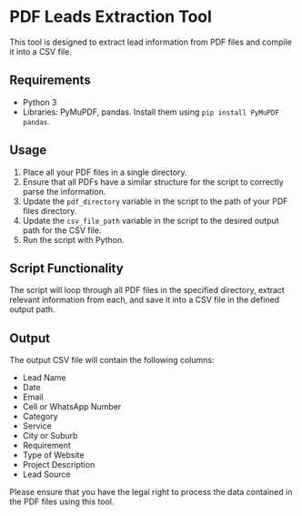 
# PDF Leads Extraction Tool

This tool is designed to extract lead information from PDF files and compile it into a CSV file.

## Requirements

- Python 3
- Libraries: PyMuPDF, pandas. Install them using `pip install PyMuPDF pandas`.

## Usage

1. Place all your PDF files in a single directory.
2. Ensure that all PDFs have a similar structure for the script to correctly parse the information.
3. Update the `pdf_directory` variable in the script to the path of your PDF files directory.
4. Update the `csv_file_path` variable in the script to the desired output path for the CSV file.
5. Run the script with Python.

## Script Functionality

The script will loop through all PDF files in the specified directory, extract relevant information from each, and save it into a CSV file in the defined output path.

## Output

The output CSV file will contain the following columns:
- Lead Name
- Date
- Email
- Cell or WhatsApp Number
- Category
- Service
- City or Suburb
- Requirement
- Type of Website
- Project Description
- Lead Source

Please ensure that you have the legal right to process the data contained in the PDF files using this tool.
